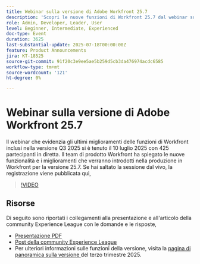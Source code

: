 ```yaml
---
title: Webinar sulla versione di Adobe Workfront 25.7
description: 'Scopri le nuove funzioni di Workfront 25.7 dal webinar sulla versione Q3 2025: guarda la registrazione ed esplora gli aggiornamenti principali.'
role: Admin, Developer, Leader, User
level: Beginner, Intermediate, Experienced
doc-type: Event
duration: 3625
last-substantial-update: 2025-07-18T00:00:00Z
feature: Product Announcements
jira: KT-18525
source-git-commit: 91f20c3e9ee5ae5b259d5cb3da476974acdc6585
workflow-type: tm+mt
source-wordcount: '121'
ht-degree: 0%

---
```



# Webinar sulla versione di Adobe Workfront 25.7

Il webinar che evidenzia gli ultimi miglioramenti delle funzioni di Workfront inclusi nella versione Q3 2025 si è tenuto il 10 luglio 2025 con 425 partecipanti in diretta. Il team di prodotto Workfront ha spiegato le nuove funzionalità e i miglioramenti che verranno introdotti nella produzione in Workfront per la versione 25.7. Se hai saltato la sessione dal vivo, la registrazione viene pubblicata qui,

>[!VIDEO](https://video.tv.adobe.com/v/3464843/?learn=on&enablevpops)

## Risorse

Di seguito sono riportati i collegamenti alla presentazione e all&#39;articolo della community Experience League con le domande e le risposte,

* [Presentazione PDF](https://workfront-experience.s3.us-west-2.amazonaws.com/Training/Guides/Customer+Success+at+Scale/0710125+-+Adobe+Workfront+Third+Quarter+Release+Webinar.pdf)
* [Post della community Experience League](https://experienceleaguecommunities.adobe.com/t5/workfront-discussions/event-follow-up-adobe-workfront-third-quarter-release-webinar/td-p/763800)
* Per ulteriori informazioni sulle funzioni della versione, visita la [pagina di panoramica sulla versione ](https://experienceleague.adobe.com/it/docs/workfront/using/product-announcements/product-releases/release-25-q3/25-q3-release-overview) del terzo trimestre 2025.

